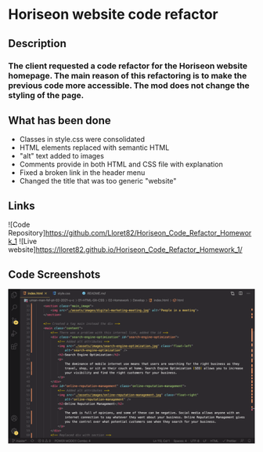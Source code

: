 # Horiseon website code refactor
## Description
### The client requested a code refactor for the Horiseon website homepage. The main reason of this refactoring is to make the previous code more accessible. The mod does not change the styling of the page.

## What has been done
* Classes in style.css were consolidated
* HTML elements replaced with semantic HTML
* "alt" text added to images
* Comments provide in both HTML and CSS file with explanation
* Fixed a broken link in the header menu
* Changed the title that was too generic "website"

## Links
![Code Repository]https://github.com/Lloret82/Horiseon_Code_Refactor_Homework_1
![Live website]https://lloret82.github.io/Horiseon_Code_Refactor_Homework_1/

## Code Screenshots
![HTML code](/assets/Screenshots/Screenshot_2.png)


